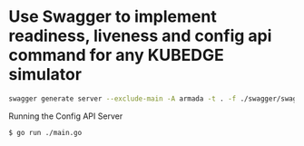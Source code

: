 # Use Swagger to implement readiness, liveness and config api command for any KUBEDGE simulator

```bash
swagger generate server --exclude-main -A armada -t . -f ./swagger/swagger.yml
```

Running the Config API Server

```bash
$ go run ./main.go
```
